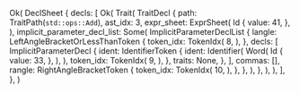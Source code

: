 Ok(
    DeclSheet {
        decls: [
            Ok(
                Trait(
                    TraitDecl {
                        path: TraitPath(`std::ops::Add`),
                        ast_idx: 3,
                        expr_sheet: ExprSheet(
                            Id {
                                value: 41,
                            },
                        ),
                        implicit_parameter_decl_list: Some(
                            ImplicitParameterDeclList {
                                langle: LeftAngleBracketOrLessThanToken {
                                    token_idx: TokenIdx(
                                        8,
                                    ),
                                },
                                decls: [
                                    ImplicitParameterDecl {
                                        ident: IdentifierToken {
                                            ident: Identifier(
                                                Word(
                                                    Id {
                                                        value: 33,
                                                    },
                                                ),
                                            ),
                                            token_idx: TokenIdx(
                                                9,
                                            ),
                                        },
                                        traits: None,
                                    },
                                ],
                                commas: [],
                                rangle: RightAngleBracketToken {
                                    token_idx: TokenIdx(
                                        10,
                                    ),
                                },
                            },
                        ),
                    },
                ),
            ),
        ],
    },
)